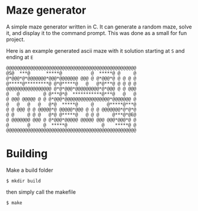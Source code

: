 # Maze generator
A simple maze generator written in  C. It can generate a random maze, solve it, and display it to the command prompt. 
This was done as a small for fun project.

Here is an example generated ascii maze with it solution starting at `S` and ending at `E`
```
@@@@@@@@@@@@@@@@@@@@@@@@@@@@@@@@@@@@@@@@@@@@@@@@@
@S@  ***@      *****@           @  *****@ @     @
@*@@@*@*@@@@@@@*@@@*@@@@@@@ @@@ @ @*@@@*@ @ @ @ @
@*****@*********@ @*@*****@   @   @*@***@ @ @ @ @
@@@@@@@@@@@@@@@@@ @*@*@@@*@@@@@@@@@*@*@@@ @ @ @@@
@   @         @ @***@*@  ***********@***@   @   @
@ @@@ @@@@@ @ @ @*@@@*@@@@@@@@@@@@@@@@@*@@@@@@@ @
@   @   @   @   @*@  *****@     @     @*****@***@
@ @ @@@ @ @ @@@@@*@ @@@@@*@@@ @ @ @ @@@@@@@*@*@*@
@ @     @ @ @   @*@ @*****@   @ @ @     @***@*@E@
@ @@@@@@@ @@@ @ @*@@@*@@@@@ @@@@@ @@@ @@@*@@@*@ @
@       @     @  *****@             @    *****@ @
@@@@@@@@@@@@@@@@@@@@@@@@@@@@@@@@@@@@@@@@@@@@@@@@@
```
# Building
Make a build folder
```
$ mkdir build
```
then simply call the makefile
```
$ make
```